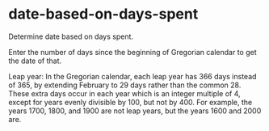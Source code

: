 # date-based-on-days-spent
Determine date based on days spent.

Enter the number of days since the beginning of Gregorian calendar to get the date of that.

Leap year: In the Gregorian calendar, each leap year has 366 days instead of 365, by extending February to 29 days rather than the common 28. These extra days occur in each year which is an integer multiple of 4, except for years evenly divisible by 100, but not by 400. For example, the years 1700, 1800, and 1900 are not leap years, but the years 1600 and 2000 are.
